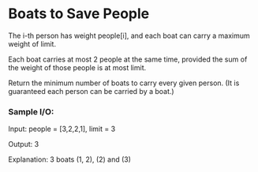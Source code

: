 # Boats to Save People

The i-th person has weight people[i], and each boat can carry a maximum weight of limit.

Each boat carries at most 2 people at the same time, provided the sum of the weight of those people is at most limit.

Return the minimum number of boats to carry every given person.  (It is guaranteed each person can be carried by a boat.)

### Sample I/O:

Input: people = [3,2,2,1], limit = 3

Output: 3

Explanation: 3 boats (1, 2), (2) and (3)
